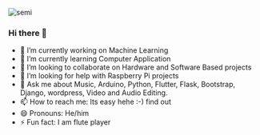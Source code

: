 ![semi](https://user-images.githubusercontent.com/40313494/89425178-88446b80-d6ed-11ea-9873-1d191b87d956.png)


### Hi there 👋

- 🔭 I’m currently working on Machine Learning
- 🌱 I’m currently learning Computer Application
- 👯 I’m looking to collaborate on Hardware and Software Based projects
- 🤔 I’m looking for help with Raspberry Pi projects
- 💬 Ask me about Music, Arduino, Python, Flutter, Flask, Bootstrap, Django, wordpress, Video and Audio Editing.
- 📫 How to reach me: Its easy hehe :-) find out
- 😄 Pronouns: He/him
- ⚡ Fun fact: I am flute player

